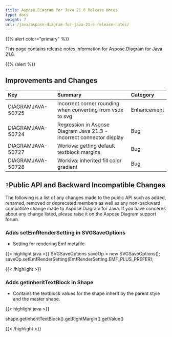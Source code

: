 ```yaml
---
title: Aspose.Diagram for Java 21.6 Release Notes
type: docs
weight: 7
url: /java/aspose-diagram-for-java-21-6-release-notes/
---
```


{{% alert color="primary" %}}

This page contains release notes information for Aspose.Diagram for Java 21.6.

{{% /alert %}}
## **Improvements and Changes** ##

|**Key**|**Summary**|**Category**|
| :- | :- | :- |
|DIAGRAMJAVA-50725|Incorrect corner rounding when converting from vsdx to svg|Enhancement|
|DIAGRAMJAVA-50724|Regression in Aspose Diagram Java 21.3 - incorrect connector display|Bug|
|DIAGRAMJAVA-50727|Workiva: getting default textblock margins|Bug|
|DIAGRAMJAVA-50728|Workiva: inherited fill color gradient|Bug|
## `?`**Public API and Backward Incompatible Changes**
The following is a list of any changes made to the public API such as added, renamed, removed or deprecated members as well as any non-backward compatible change made to Aspose.Diagram for Java. If you have concerns about any change listed, please raise it on the Aspose.Diagram support forum.
### **Adds setEmfRenderSetting in SVGSaveOptions**
-  Setting for rendering Emf metafile

{{< highlight java >}}
SVGSaveOptions saveOp = new SVGSaveOptions();          
saveOp.setEmfRenderSetting(EmfRenderSetting.EMF_PLUS_PREFER);

{{< /highlight >}}
### **Adds getInheritTextBlock in Shape**
-  Contains the textblock values for the shape inherit by the parent style and the master shape.

{{< highlight java >}}

 shape.getInheritTextBlock().getRightMargin().getValue()

{{< /highlight >}}
